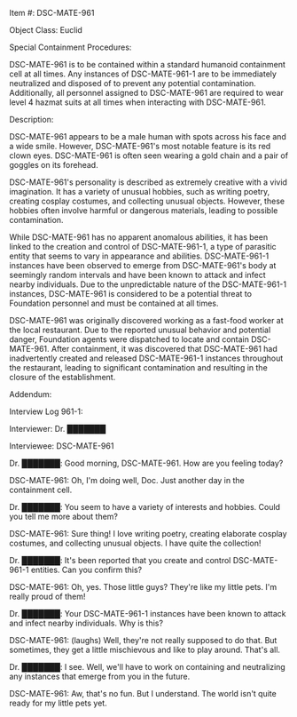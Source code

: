 Item #: DSC-MATE-961

Object Class: Euclid

Special Containment Procedures:

DSC-MATE-961 is to be contained within a standard humanoid containment cell at all times. Any instances of DSC-MATE-961-1 are to be immediately neutralized and disposed of to prevent any potential contamination. Additionally, all personnel assigned to DSC-MATE-961 are required to wear level 4 hazmat suits at all times when interacting with DSC-MATE-961.

Description:

DSC-MATE-961 appears to be a male human with spots across his face and a wide smile. However, DSC-MATE-961's most notable feature is its red clown eyes. DSC-MATE-961 is often seen wearing a gold chain and a pair of goggles on its forehead.

DSC-MATE-961's personality is described as extremely creative with a vivid imagination. It has a variety of unusual hobbies, such as writing poetry, creating cosplay costumes, and collecting unusual objects. However, these hobbies often involve harmful or dangerous materials, leading to possible contamination.

While DSC-MATE-961 has no apparent anomalous abilities, it has been linked to the creation and control of DSC-MATE-961-1, a type of parasitic entity that seems to vary in appearance and abilities. DSC-MATE-961-1 instances have been observed to emerge from DSC-MATE-961's body at seemingly random intervals and have been known to attack and infect nearby individuals. Due to the unpredictable nature of the DSC-MATE-961-1 instances, DSC-MATE-961 is considered to be a potential threat to Foundation personnel and must be contained at all times.

DSC-MATE-961 was originally discovered working as a fast-food worker at the local restaurant. Due to the reported unusual behavior and potential danger, Foundation agents were dispatched to locate and contain DSC-MATE-961. After containment, it was discovered that DSC-MATE-961 had inadvertently created and released DSC-MATE-961-1 instances throughout the restaurant, leading to significant contamination and resulting in the closure of the establishment.

Addendum:

Interview Log 961-1:

Interviewer: Dr. ███████

Interviewee: DSC-MATE-961

Dr. ███████: Good morning, DSC-MATE-961. How are you feeling today?

DSC-MATE-961: Oh, I'm doing well, Doc. Just another day in the containment cell.

Dr. ███████: You seem to have a variety of interests and hobbies. Could you tell me more about them?

DSC-MATE-961: Sure thing! I love writing poetry, creating elaborate cosplay costumes, and collecting unusual objects. I have quite the collection!

Dr. ███████: It's been reported that you create and control DSC-MATE-961-1 entities. Can you confirm this?

DSC-MATE-961: Oh, yes. Those little guys? They're like my little pets. I'm really proud of them!

Dr. ███████: Your DSC-MATE-961-1 instances have been known to attack and infect nearby individuals. Why is this?

DSC-MATE-961: (laughs) Well, they're not really supposed to do that. But sometimes, they get a little mischievous and like to play around. That's all.

Dr. ███████: I see. Well, we'll have to work on containing and neutralizing any instances that emerge from you in the future.

DSC-MATE-961: Aw, that's no fun. But I understand. The world isn't quite ready for my little pets yet.